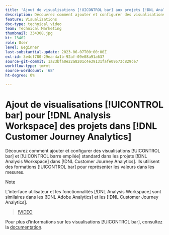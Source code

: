 ```yaml
---
title: 'Ajout de visualisations [!UICONTROL bar] aux projets [!DNL Analysis Workspace] '
description: Découvrez comment ajouter et configurer des visualisations [!UICONTROL bar] et [!UICONTROL barre empilée] standard aux  [!DNL Analysis Workspace]  dans  [!DNL Customer Journey Analytics].
feature: Visualizations
doc-type: technical video
team: Technical Marketing
thumbnail: 334308.jpg
kt: 13402
role: User
level: Beginner
last-substantial-update: 2023-06-07T00:00:00Z
exl-id: 3e4cf780-29ea-4a1b-92af-09e08a91a637
source-git-commit: 1a23bfa0e22a8201c4e39131fafe09573c829ce7
workflow-type: tm+mt
source-wordcount: '68'
ht-degree: 0%

---
```


# Ajout de visualisations [!UICONTROL bar] pour [!DNL Analysis Workspace] des projets dans [!DNL Customer Journey Analytics]

Découvrez comment ajouter et configurer des visualisations [!UICONTROL bar] et [!UICONTROL barre empilée] standard dans les projets [!DNL Analysis Workspace] dans [!DNL Customer Journey Analytics]. Ils utilisent des formations [!UICONTROL bar] pour représenter les valeurs dans les mesures.

>[!NOTE]
>
>L’interface utilisateur et les fonctionnalités [!DNL Analysis Workspace] sont similaires dans les [!DNL Adobe Analytics] et les [!DNL Customer Journey Analytics].

>[!VIDEO](https://video.tv.adobe.com/v/334308/?quality=12&learn=on)

Pour plus d’informations sur les visualisations [!UICONTROL bar], consultez la [documentation](https://experienceleague.adobe.com/docs/analytics-platform/using/cja-workspace/visualizations/bar.html?lang=fr).
